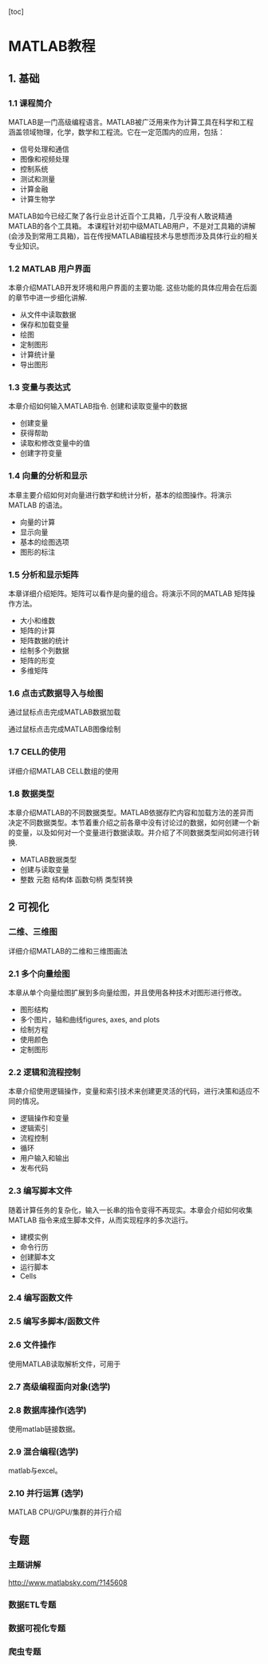 [toc]

# MATLAB教程

## 1. 基础

### 1.1 课程简介
MATLAB是一门高级编程语言。MATLAB被广泛用来作为计算工具在科学和工程涵盖领域物理，化学，数学和工程流。它在一定范围内的应用，包括：
+ 信号处理和通信
+ 图像和视频处理
+ 控制系统
+ 测试和测量
+ 计算金融
+ 计算生物学

MATLAB如今已经汇聚了各行业总计近百个工具箱，几乎没有人敢说精通MATLAB的各个工具箱。
本课程针对初中级MATLAB用户，不是对工具箱的讲解(会涉及到常用工具箱)，旨在传授MATLAB编程技术与思想而涉及具体行业的相关专业知识。

### 1.2 MATLAB 用户界面
本章介绍MATLAB开发环境和用户界面的主要功能. 这些功能的具体应用会在后面的章节中进一步细化讲解.

- 从文件中读取数据
- 保存和加载变量
- 绘图
- 定制图形
- 计算统计量
- 导出图形

### 1.3 变量与表达式
本章介绍如何输入MATLAB指令. 创建和读取变量中的数据
- 创建变量
- 获得帮助
- 读取和修改变量中的值
- 创建字符变量

### 1.4 向量的分析和显示
本章主要介绍如何对向量进行数学和统计分析，基本的绘图操作。将演示MATLAB 的语法。
- 向量的计算
- 显示向量
- 基本的绘图选项
- 图形的标注

### 1.5 分析和显示矩阵
本章详细介绍矩阵。矩阵可以看作是向量的组合。将演示不同的MATLAB 矩阵操作方法。
- 大小和维数
- 矩阵的计算
- 矩阵数据的统计
- 绘制多个列数据
- 矩阵的形变
- 多维矩阵

### 1.6 点击式数据导入与绘图
通过鼠标点击完成MATLAB数据加载


通过鼠标点击完成MATLAB图像绘制

### 1.7 CELL的使用
详细介绍MATLAB CELL数组的使用

### 1.8 数据类型
本章介绍MATLAB的不同数据类型。MATLAB依据存贮内容和加载方法的差异而决定不同数据类型。本节着重介绍之前各章中没有讨论过的数据，如何创建一个新的变量，以及如何对一个变量进行数据读取。并介绍了不同数据类型间如何进行转换.
- MATLAB数据类型
- 创建与读取变量
- 整数 元胞 结构体 函数句柄 类型转换



## 2 可视化
### 二维、三维图
详细介绍MATLAB的二维和三维图画法


### 2.1 多个向量绘图
本章从单个向量绘图扩展到多向量绘图，并且使用各种技术对图形进行修改。
- 图形结构
- 多个图片，轴和曲线figures, axes, and plots
- 绘制方程
- 使用颜色
- 定制图形


### 2.2 逻辑和流程控制
本章介绍使用逻辑操作，变量和索引技术来创建更灵活的代码，进行决策和适应不同的情况。
- 逻辑操作和变量
- 逻辑索引
- 流程控制
- 循环
- 用户输入和输出
- 发布代码


### 2.3 编写脚本文件
随着计算任务的复杂化，输入一长串的指令变得不再现实。本章会介绍如何收集MATLAB 指令来成生脚本文件，从而实现程序的多次运行。
- 建模实例
- 命令行历
- 创建脚本文
- 运行脚本
- Cells

### 2.4 编写函数文件

### 2.5 编写多脚本/函数文件

### 2.6 文件操作
使用MATLAB读取解析文件，可用于


### 2.7 高级编程面向对象(选学)


### 2.8 数据库操作(选学)
使用matlab链接数据。

### 2.9 混合编程(选学)
matlab与excel。

### 2.10 并行运算 (选学)
MATLAB CPU/GPU/集群的并行介绍

## 专题

### 主题讲解
http://www.matlabsky.com/?145608

### 数据ETL专题

### 数据可视化专题

### 爬虫专题




